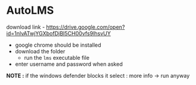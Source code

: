 # AutoLMS

download link - https://drive.google.com/open?id=1nlvATwjYGXbofDjBI5CH00vfs9lhsvUY

* google chrome should be installed
* download the folder
  * run the ` lms ` executable file
* enter username and password when asked


**NOTE :** if the windows defender blocks it select : more info -> run anyway
